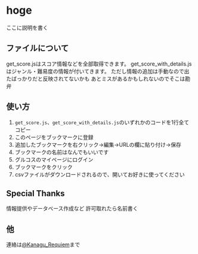 # hoge

ここに説明を書く

## ファイルについて

get_score.jsはスコア情報などを全部取得できます。
get_score_with_details.jsはジャンル・難易度の情報が付いてきます。
ただし情報の追加は手動なので出たばっかりだと反映されてないかも
あとミスがあるかもしれないのでそこは勘弁

## 使い方

1. `get_score.js`、`get_score_with_details.js`のいずれかのコードを1行全てコピー
1. このページをブックマークに登録
1. 追加したブックマークを右クリック→編集→URLの欄に貼り付け→保存
1. ブックマークの名前はなんでもいいです
1. グルコスのマイページにログイン
1. ブックマークをクリック
1. csvファイルがダウンロードされるので、開いてお好きに使ってください

## Special Thanks

情報提供やデータベース作成など
許可取れたら名前書く

## 他

連絡は[@Kanagu_Requiem](https://twitter.com/Kanagu_Requiem)まで
